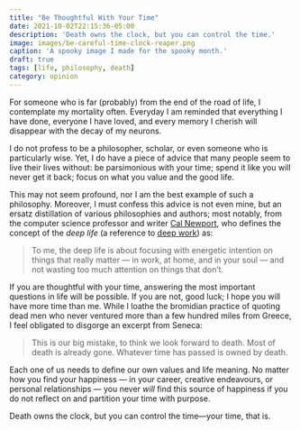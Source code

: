 ```yaml
---
title: "Be Thoughtful With Your Time"
date: 2021-10-02T22:15:36-05:00
description: 'Death owns the clock, but you can control the time.'
image: images/be-careful-time-clock-reaper.png
caption: 'A spooky image I made for the spooky month.'
draft: true
tags: [life, philosophy, death]
category: opinion
---
```


For someone who is far (probably) from the end of the road of life, I contemplate my  mortality often. Everyday I am reminded  that everything I have done, everyone I have loved, and every memory I cherish will disappear with the decay of my neurons. 

I do not profess to be a philosopher, scholar, or even someone who is particularly wise. Yet, I do have a piece of advice that many people seem to live their lives without: be parsimonious with your time; spend it like you will never get it back; focus on what you value and the good life.  

This may not seem profound, nor I am the best example of such a philosophy. Moreover, I must confess this advice is not even mine, but an ersatz distillation of various philosophies and authors; most notably, from the computer science professor and writer [Cal Newport](https://www.calnewport.com/blog/2020/03/17/the-deep-life-some-notes/), who defines the concept of the *deep life* (a reference to [deep work](https://www.calnewport.com/books/deep-work/)) as:

> To me, the deep life is about focusing with energetic intention on
> things that really matter — in work, at home, and in your soul — and
> not wasting too much attention on things that don’t.

If you are thoughtful with your time, answering the most important questions in life will be possible. If you are not, good luck; I hope you will have more time than me. While I loathe the bromidian practice of quoting dead men who never ventured more than a few hundred miles from Greece, I feel obligated to disgorge an excerpt from Seneca:

> This is our big mistake, to think we look forward to death. Most of death is already gone. Whatever time has passed is owned by death.


Each one of us needs to define our own values and life meaning. No matter how you find your happiness — in your career, creative endeavours, or personal relationships — you never *will* find this source of happiness if you do not reflect on and partition your time with purpose. 

Death owns the clock, but you can control the time—your time, that is.